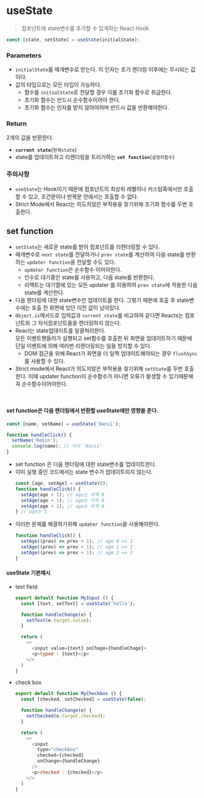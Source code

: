 # useState
> 컴포넌트에 state변수를 추가할 수 있게하는 React Hook

```js
const [state, setState] = useState(initialState);
```

### Parameters

- `initialState`를 매개변수로 받는다. 이 인자는 초기 렌더링 이후에는 무시되는 값이다.
- 값의 타입으로는 모든 타입이 가능하다.
  - 함수를 `initialState`로 전달할 경우 이를 초기화 함수로 취급한다.
  - 초기화 함수는 반드시 순수함수이어야 한다.
  - 초기화 함수는 인자를 받지 않아야하며 반드시 값을 반환해야한다.


### Return

2개의 값을 반환한다.
- **`current state`**(`현재state`)
- state를 업데이트하고 리렌더링을 트리거하는 **`set function`**(`설정자함수`)


### 주의사항

- `useState`는 Hook이기 때문에 컴포넌트의 최상위 레벨이나 커스텀훅에서만 호출할 수 있고, 조건문이나 반복문 안에서는 호출할 수 없다.
- Strict Mode에서 React는 의도치않은 부작용을 찾기위해 초기화 함수를 두번 호출한다.


## set function

- `setState`는 새로운 state를 받아 컴포넌트를 리렌더링할 수 있다.
- 매개변수로 `next state`를 전달하거나 `prev state`를 계산하여 다음 state를 반환하는 `updater function`을 전달할 수도 있다.
  - `updater function`은 순수함수 이어야한다.
  - 인수로 대기중인 state를 사용하고, 다음 state를 반환한다.
  - 리액트는 대기열에 있는 모든 updater 를 이용하여 `prev state`에 적용한 다음 state를 계산한다.
- 다음 렌더링에 대한 state변수만 업데이트를 한다. 그렇기 때문에 호출 후 state변수에는 호출 전 화면에 있던 이전 값이 남아있다.
- `Object.is`메서드로 입력값과 `current state`를 비교하여 같다면 Reacts는 컴포넌트와 그 자식컴포넌트들을 렌더링하지 않는다.
- React는 state업데이트를 일괄처리한다.  
  모든 이벤트핸들러가 실행되고 set함수를 호출한 뒤 화면을 업데이트하기 때문에 단일 이벤트에 의해 여러번 리렌더링되는 일을 방지할 수 있다.
  - DOM 접근을 위해 React가 화면을 더 일찍 업데이트해야되는 경우 `flushSync`를 사용할 수 있다.
- Strict mode에서 React가 의도지않은 부작용을 찾기위해 `setState`를 두번 호출한다. 이때 updater function이 순수함수가 아니면 오류가 발생할 수 있기때문에 꼭 순수함수이어야한다.


<br>

#### set function은 다음 렌더링에서 반환할 useState에만 영향을 준다.
```js
const [name, setName] = useState('Nanii');

function handleClick() {
  setName('Robin');
  console.log(name); // 아직 'Nanii'
}
```
- set function 은 다음 렌더링에 대한 state변수를 업데이트한다.
- 이미 실행 중인 코드에서는 state 변수가 업데이트되지 않는다.
  ```js
  const [age, setAge] = useState(0);
  function handleClick() {
    setAge(age + 1); // age는 아직 0
    setAge(age + 1); // age는 아직 0
    setAge(age + 1); // age는 아직 0
  } // age는 1
  ```
- 이러한 문제를 해결하기위해 `updater function`을 사용해야한다.
  ```js
  function handleClick() {
    setAge((prev) => prev + 1); // age 0 => 1
    setAge((prev) => prev + 1); // age 1 => 2
    setAge((prev) => prev + 1); // age 2 => 3
  }
  ```


#### useState 기본예시
- text field
  ```js
  export default function MyInput () {
    const [text, setText] = useState('hello');

    function handleChange(e) {
      setText(e.target.value);
    }

    return (
      <>
        <input value={text} onChage={handleChage}>
        <p>typed : {text}</p>
      </>
    )
  }
  ```

- check box
  ```js
  export default function MyCheckbox () {
    const [checked, setChecked] = useState(false);

    function handleChange(e) {
      setChecked(e.target.checked);
    }

    return (
      <>
        <input
          type="checkbox"
          checked={checked}
          onChange={handleChange}
        />
        <p>checked : {checked}</p>
      </>
    )
  }
  ```

